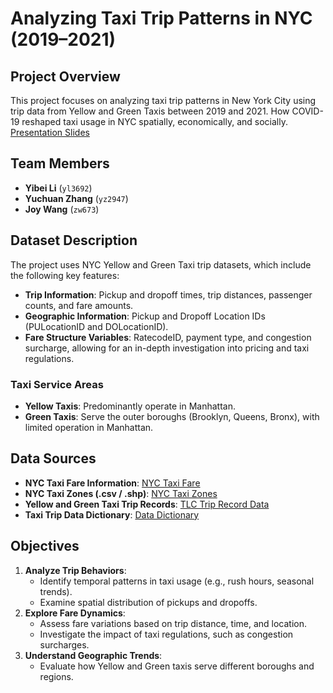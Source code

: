 # Analyzing Taxi Trip Patterns in NYC (2019–2021)

## Project Overview
This project focuses on analyzing taxi trip patterns in New York City using trip data from Yellow and Green Taxis between 2019 and 2021. How COVID-19 reshaped taxi usage in NYC spatially, economically, and socially. [Presentation Slides](https://docs.google.com/presentation/d/1aELyzroSV7WJfkgB4oMVoOTJ9B4J7eN1xs9D2_SWg0U/edit?usp=sharing)

## Team Members
- **Yibei Li** (`yl3692`)
- **Yuchuan Zhang** (`yz2947`)
- **Joy Wang** (`zw673`)

## Dataset Description
The project uses NYC Yellow and Green Taxi trip datasets, which include the following key features:
- **Trip Information**: Pickup and dropoff times, trip distances, passenger counts, and fare amounts.
- **Geographic Information**: Pickup and Dropoff Location IDs (PULocationID and DOLocationID).
- **Fare Structure Variables**: RatecodeID, payment type, and congestion surcharge, allowing for an in-depth investigation into pricing and taxi regulations.

### Taxi Service Areas
- **Yellow Taxis**: Predominantly operate in Manhattan.
- **Green Taxis**: Serve the outer boroughs (Brooklyn, Queens, Bronx), with limited operation in Manhattan.

## Data Sources
- **NYC Taxi Fare Information**: [NYC Taxi Fare](https://www.nyc.gov/site/tlc/passengers/taxi-fare.page)
- **NYC Taxi Zones (.csv / .shp)**: [NYC Taxi Zones](https://data.cityofnewyork.us/Transportation/NYC-Taxi-Zones/d3c5-ddgc)
- **Yellow and Green Taxi Trip Records**: [TLC Trip Record Data](https://www.nyc.gov/site/tlc/about/tlc-trip-record-data.page)
- **Taxi Trip Data Dictionary**: [Data Dictionary](https://drive.google.com/drive/folders/1_uNv3ptBu1VkD8bK_MRVZNeMFaaYjGBv?usp=drive_link)

## Objectives
1. **Analyze Trip Behaviors**:
   - Identify temporal patterns in taxi usage (e.g., rush hours, seasonal trends).
   - Examine spatial distribution of pickups and dropoffs.
2. **Explore Fare Dynamics**:
   - Assess fare variations based on trip distance, time, and location.
   - Investigate the impact of taxi regulations, such as congestion surcharges.
3. **Understand Geographic Trends**:
   - Evaluate how Yellow and Green taxis serve different boroughs and regions.
